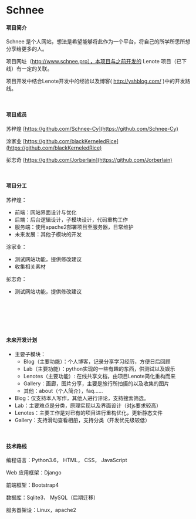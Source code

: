 # Schnee

#### 项目简介

Schnee 是个人网站，想法是希望能够将此作为一个平台，将自己的所学所思所想分享给更多的人。

项目网址（http://www.schnee.pro），本项目与之前开发的 Lenote 项目（已下线）有一定的关联。

项目开发中结合Lenote开发中的经验以及博客( http://yshblog.com/ )中的开发路线。

<br/>

#### 项目成员

 苏梓煌  [https://github.com/Schnee-Cy](https://github.com/Schnee-Cy)

 涂家业  [https://github.com/blackKerneledRice](https://github.com/blackKerneledRice)

 彭志奇  [https://github.com/Jorberlain](https://github.com/Jorberlain)

<br/>

#### 项目分工

苏梓煌：

- 前端：网站界面设计与优化
- 后端：后台逻辑设计，子模块设计，代码重构工作
- 服务端：使用apache2部署项目至服务器，日常维护
- 未来发展：其他子模块的开发



涂家业：

* 测试网站功能，提供修改建议
* 收集相关素材



彭志奇：

* 测试网站功能，提供修改建议

  ​

  ​

<br/>

#### 未来开发计划

- 主要子模块：
  - Blog（主要功能）：个人博客，记录分享学习经历，方便日后回顾
  - Lab（主要功能）：python实现的一些有趣的东西，供测试以及娱乐
  - Lenotes（主要功能）: 在线共享文档，由项目Lenote简化重构而来
  - Gallery：画廊，图片分享，主要是旅行所拍摄的以及收集的图片
  - 其他：about（个人简介），faq......
- Blog：仅支持本人写作，其他人进行评论，支持搜索筛选。
- Lab：主要难点是分类，原理实现以及界面设计（对js要求较高）
- Lenotes：主要工作是对已有的项目进行重构优化，更新静态文件
- Gallery：支持滑动查看相册，支持分类（开发优先级较低）

<br/>

#### 技术路线

编程语言：Python3.6， HTML， CSS， JavaScript

Web 应用框架：Django

前端框架：Bootstrap4

数据库：Sqlite3， MySQL（后期迁移）

服务器架设：Linux，apache2

